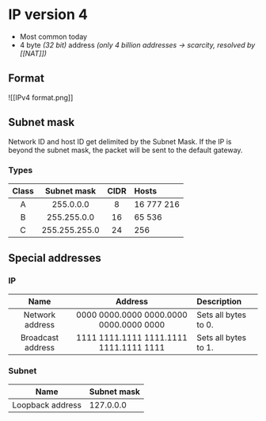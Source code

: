 # IP version 4
- Most common today
- 4 byte *(32 bit)* address *(only 4 billion addresses -> scarcity, resolved by [[NAT]])*
## Format
![[IPv4 format.png]]
## Subnet mask
Network ID and host ID get delimited by the Subnet Mask. If the IP is beyond the subnet mask, the packet will be sent to the default gateway.
### Types
Class | Subnet mask   | CIDR | Hosts
:-:   | :-:           | :-:  | :-
A     | 255.0.0.0     | 8    | 16 777 216
B     | 255.255.0.0   | 16   | 65 536
C     | 255.255.255.0 | 24   | 256


## Special addresses
### IP
Name              | Address                                 | Description
:-:               | :-:                                     | :-
Network address   | 0000 0000.0000 0000.0000 0000.0000 0000 | Sets all bytes to 0.
Broadcast address | 1111 1111.1111 1111.1111 1111.1111 1111 | Sets all bytes to 1.

### Subnet 
Name             | Subnet mask
:-:              | :-
Loopback address | 127.0.0.0


